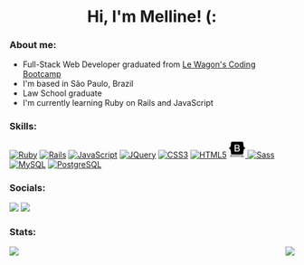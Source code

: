  <h1 align="center">Hi, I'm Melline! (:</h1>

<h3 align="left">About me:</h3>

- Full-Stack Web Developer graduated from [Le Wagon's Coding Bootcamp](https://www.lewagon.com/)
- I'm based in São Paulo, Brazil
- Law School graduate
- I'm currently learning Ruby on Rails and JavaScript


<h3 align="left">Skills:</h3>
<a href="https://www.ruby-lang.org/en/" target="_blank" rel="noreferrer"><img src="https://raw.githubusercontent.com/danielcranney/readme-generator/main/public/icons/skills/ruby-colored.svg" width="28" height="28" alt="Ruby" /></a>
<a href="https://rubyonrails.org" target="_blank" rel="noreferrer"><img src="https://miro.medium.com/max/512/1*6vNUJnsKLM31sBb_D2kKMA.png" width="28" height="28" alt="Rails" /></a>
<a href="https://developer.mozilla.org/en-US/docs/Web/JavaScript" target="_blank" rel="noreferrer"><img src="https://raw.githubusercontent.com/danielcranney/readme-generator/main/public/icons/skills/javascript-colored.svg" width="28" height="28" alt="JavaScript" /></a>
<a href="https://jquery.com/" target="_blank" rel="noreferrer"><img src="https://raw.githubusercontent.com/danielcranney/readme-generator/main/public/icons/skills/jquery-colored.svg" width="28" height="28" alt="JQuery" /></a>
<a href="https://www.w3.org/TR/CSS/#css" target="_blank" rel="noreferrer"><img src="https://raw.githubusercontent.com/danielcranney/readme-generator/main/public/icons/skills/css3-colored.svg" width="28" height="28" alt="CSS3" /></a>
<a href="https://developer.mozilla.org/en-US/docs/Glossary/HTML5" target="_blank" rel="noreferrer"><img src="https://raw.githubusercontent.com/danielcranney/readme-generator/main/public/icons/skills/html5-colored.svg" width="28" height="28" alt="HTML5" /></a>
<a href="https://getbootstrap.com" target="_blank" rel="noreferrer"> <img src="https://raw.githubusercontent.com/devicons/devicon/master/icons/bootstrap/bootstrap-plain-wordmark.svg" alt="bootstrap" width="29" height="29"/> </a>
<a href="https://sass-lang.com/" target="_blank" rel="noreferrer"><img src="https://raw.githubusercontent.com/danielcranney/readme-generator/main/public/icons/skills/sass-colored.svg" width="28" height="28" alt="Sass" /></a>
<a href="https://www.mysql.com/" target="_blank" rel="noreferrer"><img src="https://raw.githubusercontent.com/danielcranney/readme-generator/main/public/icons/skills/mysql-colored.svg" width="28" height="28" alt="MySQL" /></a>
<a href="https://www.postgresql.org/" target="_blank" rel="noreferrer"><img src="https://raw.githubusercontent.com/danielcranney/readme-generator/main/public/icons/skills/postgresql-colored.svg" width="28" height="28" alt="PostgreSQL" />
</a>

<br>
<h3 align="left">Socials:</h3>
 <a href="https://www.linkedin.com/in/mellineprado/" target="_blank"><img src="https://img.shields.io/badge/-LinkedIn-7d6261?style=for-the-badge&logo=linkedin&logoColor=white"></a>
    <a href="https://www.instagram.com/pradomelline/" target="_blank"><img src="https://img.shields.io/badge/-Instagram-7d6261?style=for-the-badge&logo=instagram&logoColor=white"></a>

<br>
<h3 align="left">Stats:</h3>
<div style="display: inline_block">
   <img height="164em" src="https://github-readme-stats.vercel.app/api?username=mellineprado&count_private=true?&bg_color=FFFFF&text_color=000000F&title_color=7d6261"></a>  	    <img align="right"src="https://github-readme-stats.vercel.app/api/top-langs/?username=mellineprado&layout=compact&bg_color=FFFFF&text_color=000000F&title_color=7d6261"></a>
</div>
